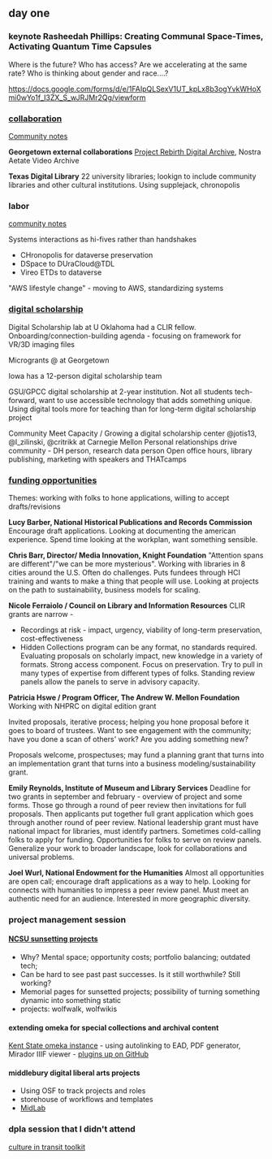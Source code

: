 ## day one

### keynote Rasheedah Phillips: Creating Communal Space-Times, Activating Quantum Time Capsules

Where is the future? Who has access? Are we accelerating at the same rate? Who is thinking about gender and race....?

https://docs.google.com/forms/d/e/1FAIpQLSexV1UT_kpLx8b3ogYvkWHoXmi0wYo1f_I3ZX_S_wJRJMr2Qg/viewform


### [collaboration](https://dlfforum2017.sched.com/event/Bzs7/m1d-collaboration?iframe=yes&w=100%&sidebar=no&bg=no#)

[Community notes](https://docs.google.com/document/d/11Laaz6c7TelMNfwTgPcwqN6dOP5Nfbbl4zIZa48bXiY/edit)

**Georgetown external collaborations** [Project Rebirth Digital Archive](https://repository.library.georgetown.edu/handle/10822/1042292), Nostra Aetate Video Archive

**Texas Digital Library** 22 university libraries; lookign to include community libraries and other cultural institutions. Using supplejack, chronopolis

### labor 

[community notes](https://docs.google.com/document/u/1/d/1gBMWUkhY38lrFKpsm6ZA9NQUZBlivRxiSK1TdTXEONk/edit)

Systems interactions as hi-fives rather than handshakes
 - CHronopolis for dataverse preservation
 - DSpace to DUraCloud@TDL
 - Vireo ETDs to dataverse

"AWS lifestyle change" - moving to AWS, standardizing systems

### [digital scholarship](https://dlfforum2017.sched.com/event/BzsE/m3a-scholarship?iframe=no&w=100%&sidebar=no&bg=no)

Digital Scholarship lab at U Oklahoma had a CLIR fellow. Onboarding/connection-building agenda - focusing on framework for VR/3D imaging files

Microgrants @ at Georgetown

Iowa has a 12-person digital scholarship team

GSU/GPCC digital scholarship at 2-year institution. Not all students tech-forward, want to use accessible technology that adds something unique. Using digital tools more for teaching than for long-term digital scholarship project

Community Meet Capacity / Growing a digital scholarship center
@jotis13, @l_zilinski, @critrikk  at Carnegie Mellon
Personal relationships drive community - DH person, research data person
Open office hours, library publishing, marketing with speakers and THATcamps

### [funding opportunities](https://dlfforum2017.sched.com/event/BzsL/m4c-funding-possibilities-programs-priorities-and-trends?iframe=yes&w=100%&sidebar=no&bg=no#)

Themes: working with folks to hone applications, willing to accept drafts/revisions

**Lucy Barber, National Historical Publications and Records Commission**
Encourage draft applications. Looking at documenting the american experience. Spend time looking at the workplan, want something sensible. 

**Chris Barr, Director/ Media Innovation, Knight Foundation**
"Attention spans are different"/"we can be more mysterious". Working with libraries in 8 cities around the U.S. Often do challenges. Puts fundees through HCI training and wants to make a thing that people will use. Looking at projects on the path to sustainability, business models for scaling.

**Nicole Ferraiolo / Council on Library and Information Resources**
CLIR grants are narrow -
 - Recordings at risk - impact, urgency, viability of long-term preservation, cost-effectiveness
 - Hidden Collections program can be any format, no standards required. Evaluating proposals on scholarly impact, new knowledge in a variety of formats. Strong access component. Focus on preservation. Try to pull in many types of expertise from different types of folks. Standing review panels allow the panels to serve in advisory capacity.

**Patricia Hswe / Program Officer, The Andrew W. Mellon Foundation**
Working with NHPRC on digital edition grant

Invited proposals, iterative process; helping you hone proposal before it goes to board of trustees. Want to see engagement with the community; have you done a scan of others' work? Are you adding something new?

Proposals welcome, prospectuses; may fund a planning grant that turns into an implementation grant that turns into a business modeling/sustainability grant.

**Emily Reynolds, Institute of Museum and Library Services**
Deadline for two grants in september and february - overview of project and some forms. Those go through a round of peer review then invitations for full proposals. Then applicants put together full grant application which goes through another round of peer review. National leadership grant must have national impact for libraries, must identify partners. Sometimes cold-calling folks to apply for funding. Opportunities for folks to serve on review panels. Generalize your work to broader landscape, look for collaborations and universal problems.

**Joel Wurl, National Endowment for the Humanities**
Almost all opportunities are open call; encourage draft applications as a way to help. Looking for connects with humanities to impress a peer review panel. Must meet an authentic need for an audience. Interested in more geographic diversity.

### project management session

#### [NCSU sunsetting projects](http://ronallo.com/presentations/sunsetting-dlf/slides.html)

 - Why? Mental space; opportunity costs; portfolio balancing; outdated tech; 
 - Can be hard to see past past successes. Is it still worthwhile? Still working?
 - Memorial pages for sunsetted projects; possibility of turning something dynamic into something static
 - projects: wolfwalk, wolfwikis

#### extending omeka for special collections and archival content

[Kent State omeka instance](https://omeka.library.kent.edu/special-collections/) - using autolinking to EAD, PDF generator, Mirador IIIF viewer - [plugins up on GitHub](https://github.com/kent-state-university-libraries)

####  middlebury digital liberal arts projects

 - Using OSF to track projects and roles
 - storehouse of workflows and templates
 - [MidLab](http://sites.middlebury.edu/dla/)

### dpla session that I didn't attend

[culture in transit toolkit](http://metro.org/cit-toolkit/)


